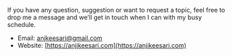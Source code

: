 If you have any question, suggestion or want to request a topic, feel free to drop me a message and we’ll get in touch when I can with my busy schedule.

- Email: <anjkeesari@gmail.com>
- Website: [https://anjikeesari.com](https://anjikeesari.com)
